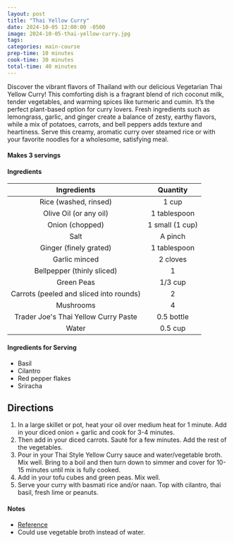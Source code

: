 ```yaml
---
layout: post
title: "Thai Yellow Curry"
date: 2024-10-05 12:00:00 -0500
image: 2024-10-05-thai-yellow-curry.jpg
tags:
categories: main-course
prep-time: 10 minutes
cook-time: 30 minutes
total-time: 40 minutes
---
```


Discover the vibrant flavors of Thailand with our delicious Vegetarian Thai Yellow Curry! This comforting dish is a fragrant blend of rich coconut milk, tender vegetables, and warming spices like turmeric and cumin. It’s the perfect plant-based option for curry lovers. Fresh ingredients such as lemongrass, garlic, and ginger create a balance of zesty, earthy flavors, while a mix of potatoes, carrots, and bell peppers adds texture and heartiness. Serve this creamy, aromatic curry over steamed rice or with your favorite noodles for a wholesome, satisfying meal.

#### Makes 3 servings

#### Ingredients 

|                   Ingredients                  |     Quantity    |
|:----------------------------------------------:|:---------------:|
|              Rice (washed, rinsed)             |       1 cup     |
|             Olive Oil (or any oil)             |   1 tablespoon  |
|                 Onion (chopped)                | 1 small (1 cup) |
|                      Salt                      |     A pinch     |
|             Ginger (finely grated)             |   1 tablespoon  |
|                  Garlic minced                 |     2 cloves    |
|           Bellpepper (thinly sliced)           |        1        |
|                   Green Peas                   |     1/3 cup     |
|     Carrots (peeled and sliced into rounds)    |        2        |
|                   Mushrooms                    |        4        |
|      Trader Joe's Thai Yellow Curry Paste      |    0.5 bottle   |
|                      Water                     |     0.5 cup     |

#### Ingredients for Serving

* Basil
* Cilantro
* Red pepper flakes
* Sriracha

## Directions

1. In a large skillet or pot, heat your oil over medium heat for 1 minute. Add in your diced onion + garlic and cook for 3-4 minutes.
2. Then add in your diced carrots. Sauté for a few minutes. Add the rest of the vegetables.
3. Pour in your Thai Style Yellow Curry sauce and water/vegetable broth. Mix well. Bring to a boil and then turn down to simmer and cover for 10-15 minutes until mix is fully cooked.
4. Add in your tofu cubes and green peas. Mix well.
5. Serve your curry with basmati rice and/or naan. Top with cilantro, thai basil, fresh lime or peanuts.


#### Notes

* [Reference](https://naturallieplantbased.com/thai-yellow-curry-tofu/)
* Could use vegetable broth instead of water.